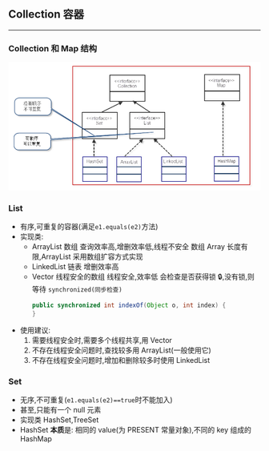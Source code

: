 ## Collection 容器

---

### Collection 和 Map 结构

![structure](img/structure.png)

### List

- 有序,可重复的容器(满足`e1.equals(e2)`方法)
- 实现类:
  - ArrayList 数组
    查询效率高,增删效率低,线程不安全
    数组 Array 长度有限,ArrayList 采用数组扩容方式实现
  - LinkedList 链表
    增删效率高
  - Vector 线程安全的数组
    线程安全,效率低 会检查是否获得锁 🔒,没有锁,则等待 `synchronized(同步检查)`
    ```java
    public synchronized int indexOf(Object o, int index) {
    }
    ```
- 使用建议:
  1. 需要线程安全时,需要多个线程共享,用 Vector
  2. 不存在线程安全问题时,查找较多用 ArrayList(一般使用它)
  3. 不存在线程安全问题时,增加和删除较多时使用 LinkedList

### Set

- 无序,不可重复(`e1.equals(e2)==true`时不能加入)
- 甚至,只能有一个 null 元素
- 实现类 HashSet,TreeSet
- HashSet **本质**是:
  相同的 value(为 PRESENT 常量对象),不同的 key 组成的 HashMap
